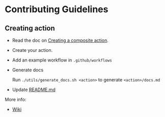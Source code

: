 # Contributing Guidelines

## Creating action

- Read the doc on [Creating a composite action](https://docs.github.com/en/actions/creating-actions/creating-a-composite-action).
- Create your action.
- Add an example workflow in `.github/workflows`
- Generate docs

    Run `./utils/generate_docs.sh <action>` to generate `<action>/docs.md`
- Update [README.md](README.md)

More info:

- [Wiki](https://wiki.autodesk.com/display/GEN/Dynamo+Reusable+Workflows+and+Composite+Actions)
